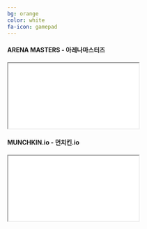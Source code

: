 ```yaml
---
bg: orange
color: white
fa-icon: gamepad
---
```

#### ARENA MASTERS - 아레나마스터즈

<div class="icontain">
  <iframe src="//youtu.be/vwMUYtwmSAM" allowfullscreen></iframe>
</div>


#### MUNCHKIN.io - 먼치킨.io

<div class="icontain">
  <iframe src="//youtu.be/yhwDDWxUYzQ" allowfullscreen></iframe>
</div>

